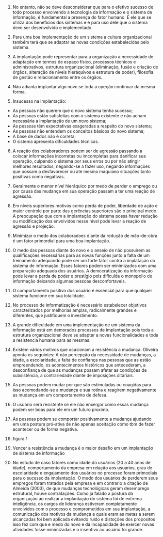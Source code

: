1. No entanto, não se deve desconsiderar que para o efetivo sucesso de todo processo envolvendo a
tecnologia da informação e o sistema de informação, é fundamental a presença do fator humano. É
ele que se utiliza dos benefícios dos sistemas e é para uso dele que o sistema deve ser desenvolvido
e implementado.

2. Para uma boa implementação de um sistema a cultura organizacional também terá que se adaptar as novas condições estabelecidas pelo sistema.

3. A implantação pode representar para a organização a necessidade de adaptação em termos de espaço físico, processos técnicos e administrativos, estrutura organizacional (eliminação, fusão e criação de órgãos, alteração de níveis hieráquivos e estrutura de poder), filosofia de gestão e relacionamento entre os órgãos.

4. Não adianta implantar algo novo se toda a opeção continuar da mesma forma.

5. Insucesso na implantação:

- As pessoas não querem que o novo sistema tenha sucesso;
- As pessoas estão satisfeitas com o sistema existente e não acham necessária a implantação de um
novo sistema;
- As pessoas têm expectativas exageradas a respeito do novo sistema;
- As pessoas não entendem os conceitos básicos do novo sistema;
- A base de dados não é correta;
- O sistema apresenta dificuldades técnicas.

6. A reação dos colaboradores podem ser de agressão passando a colocar informações incorretas ou imcompletas para danificar sua operação, culpando o sistema por seus erros ou por não atingir melhores resultados, negando-se a fazer uso, negando informações que possam a desfavorecer ou até mesmo maquiano situações tanto positivas como negativas.

7. Geralmente o menor nível hieráquico por medo de perder o emprego ou por causa das mudança em sua operação passam a ter uma reação de agressão.

8. Em níveis superiores motivos como perda de poder, liberdade de ação e maior controle por parte das gerências superiores são o principal medo. A preocupação que com a implantação do sistema possa haver redução ou modificação dos envolvidos nesse nivel pode levar a reação de agressão e projeção.

9. Minimizar o medo dos colaboradoes diante da redução de mão-de-obra é um fator primordial para uma boa implantação.

10. O medo das pessoas diante do novo e o anseio de não possuirem as qualificações necessárias para as novas funções junto a falta de um treinamento adequando pode ser um forte fator contra a implatação do sistema de informação. Esses fatores podem ser minimizados com uma preparação adequada dos usuários. A democratização da informação pode levar a perda de poder e prestígio pois dificulda o monopolio de informação deixando algumas pessoas desconfortaveis.

11. O comportamento positivo dos usuário é essencial para que qualquer sistema funcione em sua totalidade.

12. No processo de informatização é necessário estabelecer objetivos caracterizados por melhorias amplas, radicalmente grandes e diferentes, que justifiquem o investimento.

13. A grande dificuldade em uma implementação de um sistema da informação está em demorados processos de implantação pois toda a estrutura organizacional deve se adaptar a novas funcionalidades e toda a resistencia humana para as mesmas.

14. Existem vários motivos que ocasionam a resistência a mudança. Oliveira aponta os seguintes: A não percepção da necessidade de mudanças, a idade, a escolaridade, a falta de confiança nas pessoas que as estão empreendendo, os acontecimentos históricos que antecederam, a desconfiança de que as mudanças possam afetar as condições de subsistência, a contrariedade diante de imposições ditariais.

15. As pessoas podem mudar por que são estimuladas ou coagidas para isso acomodando-se a mudança e sua rotina e reagirem negativamente as mudança em um comportamento de defesa.

16. O usuário será resistente se ele não enxergar como essas mudança podem ser boas para ele em um futuro proximo.

17. As pessoas podem se comportar positivamente a mudança ajudando em uma postura pró-ativa de não apenas aceitação como tbm de fazer acontecer ou de forma negativa.

18. figura 1

19. Vencer a resistência a mudança é o maior desafio em um implantação de sistema de informação

20. No estudo de caso fatores como idade do usuários (20 a 40 anos de idade), comportamento da empresa em relação aos usuários, grau de escolaridade e engajamento dos usuários no processo foram primodiais para o sucesso da implantação. O medo dos usuários de perderem seus empregos foram tratados pela empresa e em contrario a citação de Almeida (2003), de que mudanças tecnológicas geram desemprego estrutural, houve contratações. Como ja falado a postura da organização ao realizar a implantação do sistema foi de extrema inteligência, os cargos de liderança estiveram completamente envolvidos com o processo e comprometidos em sua implantação, a comunicação dos motivos da mudança e quais eram as metas a serem alcançadas foi bem aplicada evitando ruido e distoções dos propositos isso fez com que e medo do novo e da incapacidade de exercer novas atividades fosse minimizadas e o insentivo ao usuário foi grande.
